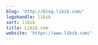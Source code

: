 ```yaml
---
blog: 'http://blog.libib.com/'
logohandle: libib
sort: libib
title: Libib.com
website: 'https://www.libib.com/'
---
```

